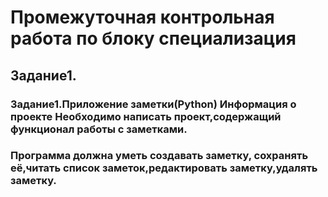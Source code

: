 # Промежуточная контрольная работа по блоку специализация

## Задание1. 

### Задание1.Приложение заметки(Python) Информация о проекте Необходимо написать проект,содержащий функционал работы с заметками. 
### Программа должна уметь создавать заметку, сохранять её,читать список заметок,редактировать заметку,удалять заметку.
